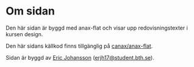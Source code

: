 Om sidan
==============================================
Den här sidan är byggd med anax-flat och visar upp redovisningstexter i kursen design.

Den här sidans källkod finns tillgänglig på [canax/anax-flat](git@github.com:canax/anax-flat.git).

Sidan är byggd av [Eric Johansson](https://github.com/Graudusk) (erjh17@student.bth.se).
